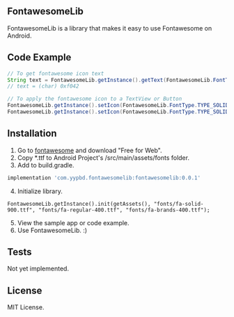 ## FontawesomeLib

FontawesomeLib is a library that makes it easy to use Fontawesome on Android.

## Code Example

```java
// To get fontawesome icon text
String text = FontawesomeLib.getInstance().getText(FontawesomeLib.FontType.TYPE_SOLID, "adjust");
// text = (char) 0xf042
```

```java
// To apply the fontawesome icon to a TextView or Button
FontawesomeLib.getInstance().setIcon(FontawesomeLib.FontType.TYPE_SOLID, "adjust", buttonTest);
FontawesomeLib.getInstance().setIcon(FontawesomeLib.FontType.TYPE_SOLID, "atlas", textViewTest);
```

## Installation

1. Go to [fontawesome](https://fontawesome.com/download) and download "Free for Web".
2. Copy *.ttf to Android Project's /src/main/assets/fonts folder.
3. Add to build.gradle.
```gradle
implementation 'com.yypbd.fontawesomelib:fontawesomelib:0.0.1'
```
4. Initialize library.
```
FontawesomeLib.getInstance().init(getAssets(), "fonts/fa-solid-900.ttf", "fonts/fa-regular-400.ttf", "fonts/fa-brands-400.ttf");
```
5. View the sample app or code example.
6. Use FontawesomeLib. :)


## Tests

Not yet implemented.

## License

MIT License.
